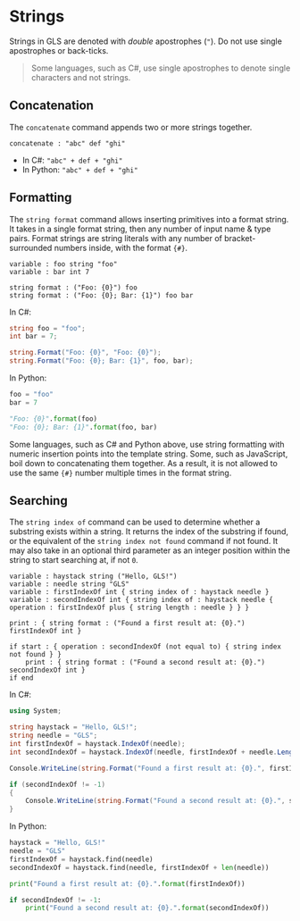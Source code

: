 # Strings

Strings in GLS are denoted with _double_ apostrophes (`"`).
Do not use single apostrophes or back-ticks.

> Some languages, such as C#, use single apostrophes to denote single characters and not strings.

## Concatenation

The `concatenate` command appends two or more strings together.

```gls
concatenate : "abc" def "ghi"
```

* In C#: `"abc" + def + "ghi"`
* In Python: `"abc" + def + "ghi"`

## Formatting

The `string format` command allows inserting primitives into a format string.
It takes in a single format string, then any number of input name & type pairs.
Format strings are string literals with any number of bracket-surrounded numbers inside, with the format `{#}`.

```gls
variable : foo string "foo"
variable : bar int 7

string format : ("Foo: {0}") foo
string format : ("Foo: {0}; Bar: {1}") foo bar
```

In C#:

```csharp
string foo = "foo";
int bar = 7;

string.Format("Foo: {0}", "Foo: {0}");
string.Format("Foo: {0}; Bar: {1}", foo, bar);
```

In Python:

```python
foo = "foo"
bar = 7

"Foo: {0}".format(foo)
"Foo: {0}; Bar: {1}".format(foo, bar)
```

Some languages, such as C# and Python above, use string formatting with numeric insertion points into the template string.
Some, such as JavaScript, boil down to concatenating them together.
As a result, it is not allowed to use the same `{#}` number multiple times in the format string.

## Searching

The `string index of` command can be used to determine whether a substring exists within a string.
It returns the index of the substring if found, or the equivalent of the `string index not found` command if not found.
It may also take in an optional third parameter as an integer position within the string to start searching at, if not `0`.

```gls
variable : haystack string ("Hello, GLS!")
variable : needle string "GLS"
variable : firstIndexOf int { string index of : haystack needle }
variable : secondIndexOf int { string index of : haystack needle { operation : firstIndexOf plus { string length : needle } } }

print : { string format : ("Found a first result at: {0}.") firstIndexOf int }

if start : { operation : secondIndexOf (not equal to) { string index not found } }
    print : { string format : ("Found a second result at: {0}.") secondIndexOf int }
if end
```

In C#:

```csharp
using System;

string haystack = "Hello, GLS!";
string needle = "GLS";
int firstIndexOf = haystack.IndexOf(needle);
int secondIndexOf = haystack.IndexOf(needle, firstIndexOf + needle.Length);

Console.WriteLine(string.Format("Found a first result at: {0}.", firstIndexOf));

if (secondIndexOf != -1)
{
    Console.WriteLine(string.Format("Found a second result at: {0}.", secondIndexOf));
}
```

In Python:

```python
haystack = "Hello, GLS!"
needle = "GLS"
firstIndexOf = haystack.find(needle)
secondIndexOf = haystack.find(needle, firstIndexOf + len(needle))

print("Found a first result at: {0}.".format(firstIndexOf))

if secondIndexOf != -1:
    print("Found a second result at: {0}.".format(secondIndexOf))
```
